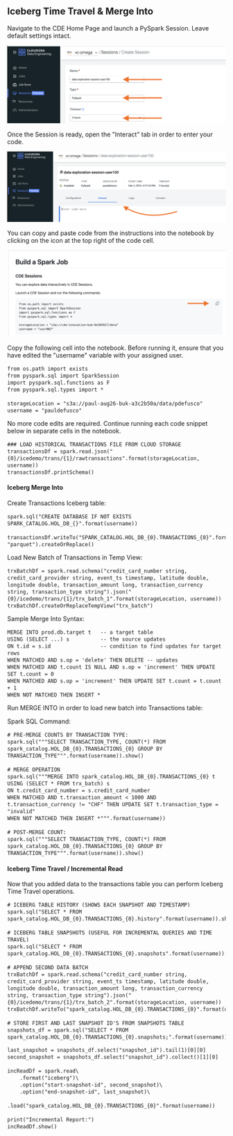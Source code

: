 ## Iceberg Time Travel & Merge Into

Navigate to the CDE Home Page and launch a PySpark Session. Leave default settings intact.

![alt text](../img/part1-cdesession-1.png)

Once the Session is ready, open the "Interact" tab in order to enter your code.

![alt text](../img/part1-cdesession-2.png)

You can copy and paste code from the instructions into the notebook by clicking on the icon at the top right of the code cell.

![alt text](../img/part1-cdesession-3.png)

Copy the following cell into the notebook. Before running it, ensure that you have edited the "username" variable with your assigned user.

```
from os.path import exists
from pyspark.sql import SparkSession
import pyspark.sql.functions as F
from pyspark.sql.types import *

storageLocation = "s3a://paul-aug26-buk-a3c2b50a/data/pdefusco"
username = "pauldefusco"
```

No more code edits are required. Continue running each code snippet below in separate cells in the notebook.

```
### LOAD HISTORICAL TRANSACTIONS FILE FROM CLOUD STORAGE
transactionsDf = spark.read.json("{0}/icedemo/trans/{1}/rawtransactions".format(storageLocation, username))
transactionsDf.printSchema()
```

#### Iceberg Merge Into

Create Transactions Iceberg table:

```
spark.sql("CREATE DATABASE IF NOT EXISTS SPARK_CATALOG.HOL_DB_{}".format(username))

transactionsDf.writeTo("SPARK_CATALOG.HOL_DB_{0}.TRANSACTIONS_{0}".format(username)).using("iceberg").tableProperty("write.format.default", "parquet").createOrReplace()
```

Load New Batch of Transactions in Temp View:

```
trxBatchDf = spark.read.schema("credit_card_number string, credit_card_provider string, event_ts timestamp, latitude double, longitude double, transaction_amount long, transaction_currency string, transaction_type string").json("{0}/icedemo/trans/{1}/trx_batch_1".format(storageLocation, username))
trxBatchDf.createOrReplaceTempView("trx_batch")
```

Sample Merge Into Syntax:

```
MERGE INTO prod.db.target t   -- a target table
USING (SELECT ...) s          -- the source updates
ON t.id = s.id                -- condition to find updates for target rows
WHEN MATCHED AND s.op = 'delete' THEN DELETE -- updates
WHEN MATCHED AND t.count IS NULL AND s.op = 'increment' THEN UPDATE SET t.count = 0
WHEN MATCHED AND s.op = 'increment' THEN UPDATE SET t.count = t.count + 1
WHEN NOT MATCHED THEN INSERT *
```

Run MERGE INTO in order to load new batch into Transactions table:

Spark SQL Command:

```
# PRE-MERGE COUNTS BY TRANSACTION TYPE:
spark.sql("""SELECT TRANSACTION_TYPE, COUNT(*) FROM spark_catalog.HOL_DB_{0}.TRANSACTIONS_{0} GROUP BY TRANSACTION_TYPE""".format(username)).show()

# MERGE OPERATION
spark.sql("""MERGE INTO spark_catalog.HOL_DB_{0}.TRANSACTIONS_{0} t   
USING (SELECT * FROM trx_batch) s          
ON t.credit_card_number = s.credit_card_number               
WHEN MATCHED AND t.transaction_amount < 1000 AND t.transaction_currency != "CHF" THEN UPDATE SET t.transaction_type = "invalid"
WHEN NOT MATCHED THEN INSERT *""".format(username))

# POST-MERGE COUNT:
spark.sql("""SELECT TRANSACTION_TYPE, COUNT(*) FROM spark_catalog.HOL_DB_{0}.TRANSACTIONS_{0} GROUP BY TRANSACTION_TYPE""".format(username)).show()
```

#### Iceberg Time Travel / Incremental Read

Now that you added data to the transactions table you can perform Iceberg Time Travel operations.

```
# ICEBERG TABLE HISTORY (SHOWS EACH SNAPSHOT AND TIMESTAMP)
spark.sql("SELECT * FROM spark_catalog.HOL_DB_{0}.TRANSACTIONS_{0}.history".format(username)).show()

# ICEBERG TABLE SNAPSHOTS (USEFUL FOR INCREMENTAL QUERIES AND TIME TRAVEL)
spark.sql("SELECT * FROM spark_catalog.HOL_DB_{0}.TRANSACTIONS_{0}.snapshots".format(username)).show()

# APPEND SECOND DATA BATCH
trxBatchDf = spark.read.schema("credit_card_number string, credit_card_provider string, event_ts timestamp, latitude double, longitude double, transaction_amount long, transaction_currency string, transaction_type string").json("{0}/icedemo/trans/{1}/trx_batch_2".format(storageLocation, username))
trxBatchDf.writeTo("spark_catalog.HOL_DB_{0}.TRANSACTIONS_{0}".format(username)).using("iceberg").append()

# STORE FIRST AND LAST SNAPSHOT ID'S FROM SNAPSHOTS TABLE
snapshots_df = spark.sql("SELECT * FROM spark_catalog.HOL_DB_{0}.TRANSACTIONS_{0}.snapshots;".format(username))
```

```
last_snapshot = snapshots_df.select("snapshot_id").tail(1)[0][0]
second_snapshot = snapshots_df.select("snapshot_id").collect()[1][0]

incReadDf = spark.read\
    .format("iceberg")\
    .option("start-snapshot-id", second_snapshot)\
    .option("end-snapshot-id", last_snapshot)\
    .load("spark_catalog.HOL_DB_{0}.TRANSACTIONS_{0}".format(username))

print("Incremental Report:")
incReadDf.show()
```
